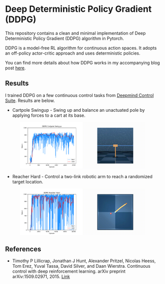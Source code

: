# Deep Deterministic Policy Gradient (DDPG)
This repository contains a clean and minimal implementation of Deep Deterministic Policy Gradient (DDPG) algorithm in Pytorch.

DDPG is a model-free RL algorithm for continuous action spaces. It adopts an off-policy actor-critic approach and uses deterministic policies.

You can find more details about how DDPG works in my accompanying blog post [here](https://adi3e08.github.io/blog/ddpg/).

## Results
I trained DDPG on a few continuous control tasks from [Deepmind Control Suite](https://github.com/deepmind/dm_control/tree/master/dm_control/suite). Results are below.

* Cartpole Swingup - Swing up and balance an unactuated pole by applying forces to a cart at its base.
<p align="center">
<img src=".github/ddpg_cartpole_swingup.png" width="40%"/>
<img src=".github/ddpg_cartpole_swingup.gif" width="40%"/>
</p>

* Reacher Hard - Control a two-link robotic arm to reach a randomized target location.
<p align="center">
<img src=".github/ddpg_reacher_hard.png" width="40%"/>
<img src=".github/ddpg_reacher_hard.gif" width="40%"/>
</p>

## References
* Timothy P Lillicrap, Jonathan J Hunt, Alexander Pritzel, Nicolas Heess, Tom Erez, Yuval Tassa, David Silver, and Daan Wierstra. Continuous control with deep reinforcement learning. arXiv preprint arXiv:1509.02971, 2015. [Link](https://arxiv.org/abs/1509.02971)
